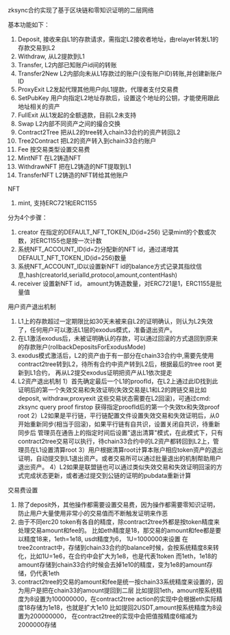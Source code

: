 zksync合约实现了基于区块链和零知识证明的二层网络


基本功能如下：
1. Deposit, 接收来自L1的存款请求，需指定L2接收者地址，由relayer转发L1的存款交易到L2
2. Withdraw, 从L2提款到L1
3. Transfer, L2内部已知账户id间的转账
4. Transfer2New L2内部向未从L1存款过的账户(没有账户ID)转账,并创建新账户ID
5. ProxyExit L2发起代理其他用户向L1提款，代理者支付交易费
6. SetPubKey 用户向指定L2地址存款后，设置这个地址的公钥，才能使用跟此地址相关的资产
7. FullExit 从L1发起的全额退款，目前L2未支持
8. Swap L2内部不同资产之间的撮合交换
9. Contract2Tree 把从L2的tree转入chain33合约的资产转回L2
10. Tree2Contract 把L2的资产转入到chain33合约账户
11. Fee 按交易类型设置交易费
12. MintNFT 在L2铸造NFT
13. WithdrawNFT 把在L2铸造的NFT提取到L1
14. TransferNFT L2铸造的NFT转给其他账户

NFT
1. mint, 支持ERC721和ERC1155

分为4个步骤：
1. creator 在指定的DEFAULT_NFT_TOKEN_ID(id=256) 记录mint的个数或次数，对ERC1155也是按一次计数
2. 系统NFT_ACCOUNT_ID(id=2)分配新的NFT id，通过递增其DEFAULT_NFT_TOKEN_ID(id=256)数量
3. 系统NFT_ACCOUNT_ID以设置新NFT id的balance方式记录其指纹信息,hash(creatorId,serialId,protocol,amount,contentHash)
4. receiver 设置新NFT id， amount为铸造数量，对ERC721是1，ERC1155是批量值

用户资产退出机制
1. L1上的存款超过一定期限比如30天未被来自L2的证明确认，则认为L2失效了，任何用户可以激活L1层的exodus模式，准备退出资产。
2. 在L1激活exodus后，未被证明确认的存款，可以通过回滚的方式退回到原来的存款账户(rollbackDepositsForExodusMode)
3. exodus模式激活后，L2的资产由于有一部分在chain33合约中,需要先使用contract2tree转到L2，待所有合约中资产转到L2后，根据最后的tree root 更新到L1合约，
   再从L2提交exodus证明把资产从L1依次提走
4. L2资产退出机制
   1）首先确定最后一个L1的proofId，在L2上通过此ID找到此证明后的第一个失效交易和失效证明(失效交易是L1和L2的跨链交易比如deposit,
   withdraw,proxyexit 这些交易状态需要在L2回滚)，可通过cmd: zksync query proof firstop 获得指定proofId后的第一个失效tx和失效proof root
   2）L2如果是平行链，平行链配置文件设置失效交易和失效证明后，从0开始重新同步(相当于回滚)，如果平行链有自共识，设置关闭自共识，待重新同步后
   管理员在通告上的指定时间后设置"退出清算"模式，在此模式下，只有contract2tree交易可以执行，待chain33合约中的L2资产都转回到L2上，管理员在L1设置清算root
   3）用户根据清算root计算本账户相应token资产的退出证明，自动提交到L1退出资产。或者交易所可以通过批量退出的机制帮助用户退出资产。
   4）L2如果是联盟链也可以通过类似失效交易和失效证明回滚的方式完成状态更新，或者通过提交到公链的证明的pubdata重新计算

交易费设置
1. 除了deposit外，其他操作都需要设置交易费，因为操作都需要零知识证明，防止用户大量使用非常小的交易值而不断触发证明来作恶
2. 由于不同erc20 token有各自的精度，除contract2tree外都是按token精度来处理交易amount和fee的。
   比如eth精度是18，那交易的amount和fee都是要以精度18来，1eth=1e18, usdt精度为6， 1U=1000000来设置
   在tree2contract中，存储到chain33合约的balance时候，会按系统精度8来转化，比如1U=1e6，在合约中会扩大为1e8，也是代表1token
   而1eth，1e18的amount存储到chain33合约时候会去掉1e10的精度，变为1e8的amount存储，仍代表1eth
3. contract2tree的交易的amount和fee是统一按chain33系统精度来设置的，因为用户是把在chain33的amount提回到二层
   比如提回1eth，amount按系统精度为8设置为100000000，在contract2tree action的实现中会根据eth实际精度18存储为1e18，也就是扩大1e10
   比如提回2USDT,amount按系统精度为8设置为200000000， 在contract2tree的实现中会把值按精度6缩减为2000000存储
